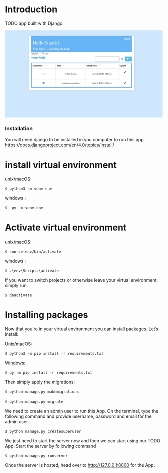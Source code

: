# Introduction
TODO app built with Django

![todoimage](https://github.com/nazikashyrova/todo-project/blob/master/todo.jpg?raw=true "Title")

### Installation
You will need django to be installed in you computer to run this app. 
https://docs.djangoproject.com/en/4.0/topics/install/ 
      

# install virtual environment
unix/macOS:  

    $ python3 -m venv env

windows : 

    $  py -m venv env


# Activate virtual environment

unix/macOS:

    $ source env/bin/activate

windows : 

    $ .\env\Scripts\activate


If you want to switch projects or otherwise leave your virtual environment, simply run:

    $ deactivate
 
# Installing packages
Now that you’re in your virtual environment you can install packages. Let’s install:

Unix/macOS: 

    $ python3 -m pip install -r requirements.txt

Windows: 

    $ py -m pip install -r requirements.txt  
  
Then simply apply the migrations:

    $ python manage.py makemigrations

    $ python manage.py migrate
    
We need to create an admin user to run this App. On the terminal, type the following command and provide username, password and email for the admin user

    $ python manage.py createsuperuser

We just need to start the server now and then we can start using our TODO App. Start the server by following command
    
    $ python manage.py runserver
    
Once the server is hosted, head over to http://127.0.0.1:8000 for the App.
